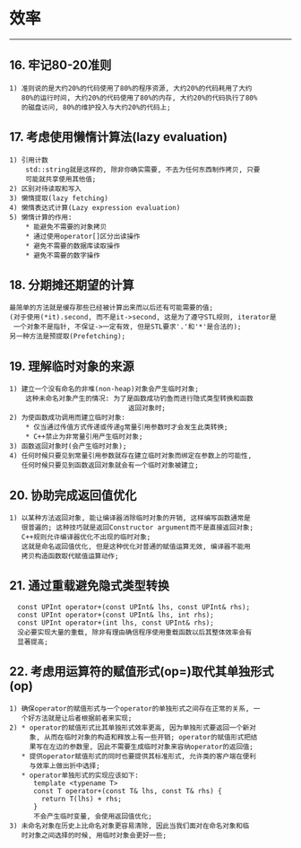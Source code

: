 # **效率**
***



## **16. 牢记80-20准则**
    1) 准则说的是大约20%的代码使用了80%的程序资源, 大约20%的代码耗用了大约
       80%的运行时间, 大约20%的代码使用了80%的内存, 大约20%的代码执行了80%
       的磁盘访问, 80%的维护投入与大约20%的代码上;



## **17. 考虑使用懒惰计算法(lazy evaluation)**
    1) 引用计数
        std::string就是这样的, 除非你确实需要, 不去为任何东西制作拷贝, 只要
        可能就共享使用其他值;
    2) 区别对待读取和写入
    3) 懒惰提取(lazy fetching)
    4) 懒惰表达式计算(Lazy expression evaluation)
    5) 懒惰计算的作用:
        * 能避免不需要的对象拷贝
        * 通过使用operator[]区分出读操作
        * 避免不需要的数据库读取操作
        * 避免不需要的数字操作


## **18. 分期摊还期望的计算**
    最简单的方法就是缓存那些已经被计算出来而以后还有可能需要的值;
    (对于使用(*it).second, 而不是it->second, 这是为了遵守STL规则, iterator是
     一个对象不是指针, 不保证->一定有效, 但是STL要求'.'和'*'是合法的);
    另一种方法是预提取(Prefetching);



## **19. 理解临时对象的来源**
    1) 建立一个没有命名的非堆(non-heap)对象会产生临时对象;
        这种未命名对象产生的情况: 为了是函数成功钓鱼而进行隐式类型转换和函数
                                　返回对象时;
    2) 为使函数成功调用而建立临时对象:
        * 仅当通过传值方式传递或传递g常量引用参数时才会发生此类转换;
        * C++禁止为非常量引用产生临时对象;
    3) 函数返回对象时(会产生临时对象);
    4) 任何时候只要见到常量引用参数就存在建立临时对象而绑定在参数上的可能性,
       任何时候只要见到函数返回对象就会有一个临时对象被建立;


## **20. 协助完成返回值优化**
    1) 以某种方法返回对象, 能让编译器消除临时对象的开销, 这样编写函数通常是
       很普遍的; 这种技巧就是返回Constructor argument而不是直接返回对象;
       C++规则允许编译器优化不出现的临时对象;
       这就是命名返回值优化, 但是这种优化对普通的赋值运算无效, 编译器不能用
       拷贝构造函数取代赋值运算动作;



## **21. 通过重载避免隐式类型转换**
      const UPInt operator+(const UPInt& lhs, const UPInt& rhs);
      const UPInt operator+(const UPInt& lhs, int rhs);
      const UPInt operator+(int lhs, const UPInt& rhs);
      没必要实现大量的重载, 除非有理由确信程序使用重载函数以后其整体效率会有
      显著提高;



## **22. 考虑用运算符的赋值形式(op=)取代其单独形式(op)**
    1) 确保operator的赋值形式与一个operator的单独形式之间存在正常的关系, 一
       个好方法就是让后者根据前者来实现;
    2) * operator的赋值形式比其单独形式效率更高, 因为单独形式要返回一个新对
         象, 从而在临时对象的构造和释放上有一些开销; operator的赋值形式把结
         果写在左边的参数里, 因此不需要生成临时对象来容纳operator的返回值;
       * 提供operator赋值形式的同时也要提供其标准形式, 允许类的客户端在便利
         与效率上做出折中选择;
       * operator单独形式的实现应该如下:
          template <typename T>
          const T operator+(const T& lhs, const T& rhs) {
            return T(lhs) + rhs;
          }
          不会产生临时变量, 会使用返回值优化;
    3) 未命名对象在历史上比命名对象更容易清除, 因此当我们面对在命名对象和临
       时对象之间选择的时候, 用临时对象会更好一些;
